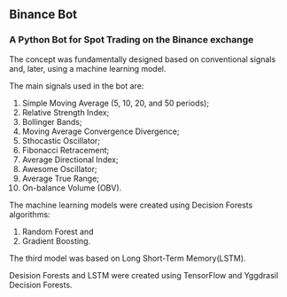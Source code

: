 ## Binance Bot

### A Python Bot for Spot Trading on the Binance exchange

The concept was fundamentally designed based on conventional signals and, later, using a machine learning model.

The main signals used in the bot are:
1. Simple Moving Average (5, 10, 20, and 50 periods);
2. Relative Strength Index;
3. Bollinger Bands;
4. Moving Average Convergence Divergence;
5. Sthocastic Oscillator;
6. Fibonacci Retracement;
7. Average Directional Index;
8. Awesome Oscillator;
9. Average True Range;
10. On-balance Volume (OBV).


The machine learning models were created using Decision Forests algorithms:
1. Random Forest and
2. Gradient Boosting.

The third model was based on Long Short-Term Memory(LSTM).

Desision Forests and LSTM were created using TensorFlow and Yggdrasil Decision Forests.
